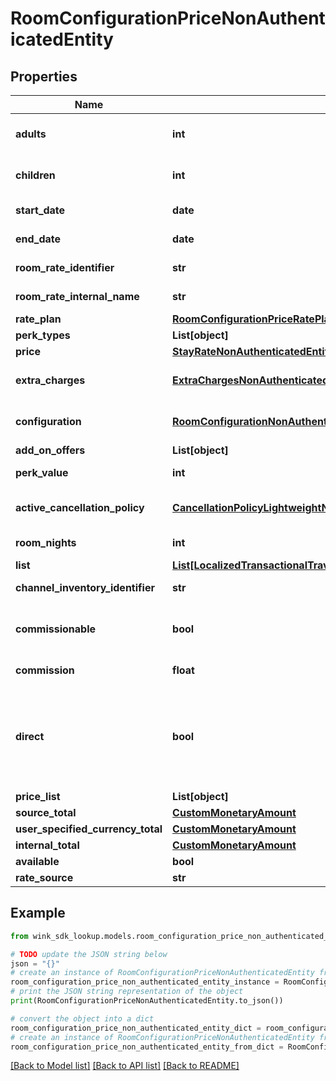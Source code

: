 # RoomConfigurationPriceNonAuthenticatedEntity


## Properties

Name | Type | Description | Notes
------------ | ------------- | ------------- | -------------
**adults** | **int** | The actual amount of adults as determined by the hotel&#39;s policy | 
**children** | **int** | The actual amount of children as determined by the hotel&#39;s policy | [optional] 
**start_date** | **date** | SimpleDateTimeItinerary startDate | 
**end_date** | **date** | SimpleDateTimeItinerary endDate | 
**room_rate_identifier** | **str** | Specified master rate identifier | 
**room_rate_internal_name** | **str** | Specified master rate internal name | 
**rate_plan** | [**RoomConfigurationPriceRatePlanNonAuthenticatedEntity**](RoomConfigurationPriceRatePlanNonAuthenticatedEntity.md) | Specified rate plan | 
**perk_types** | **List[object]** |  | [optional] 
**price** | [**StayRateNonAuthenticatedEntity**](StayRateNonAuthenticatedEntity.md) | Calculated price | 
**extra_charges** | [**ExtraChargesNonAuthenticatedEntity**](ExtraChargesNonAuthenticatedEntity.md) | Per rate plan level extra charges with localized prices | [optional] 
**configuration** | [**RoomConfigurationNonAuthenticatedEntity**](RoomConfigurationNonAuthenticatedEntity.md) | The selected room configuration that created this record | 
**add_on_offers** | **List[object]** |  | [optional] 
**perk_value** | **int** | The combined value of these perkTypes | [optional] 
**active_cancellation_policy** | [**CancellationPolicyLightweightNonAuthenticatedEntity**](CancellationPolicyLightweightNonAuthenticatedEntity.md) | The active / selected cancellation policy for this room configuration | 
**room_nights** | **int** | Number of nights the guests will be staying | 
**list** | [**List[LocalizedTransactionalTravelInventoryNonAuthenticatedEntity]**](LocalizedTransactionalTravelInventoryNonAuthenticatedEntity.md) |  | [optional] 
**channel_inventory_identifier** | **str** | Sales channel inventory identifier | 
**commissionable** | **bool** | Whether this package is commissionable based on the incoming sales channel. | 
**commission** | **float** | The commission percentage. | 
**direct** | **bool** | Indicates whether the blocking from sales channel is direct or not. If you are a travel agent doing your own acquiring, this flag has to be true to make a booking. | [default to False]
**price_list** | **List[object]** |  | [optional] 
**source_total** | [**CustomMonetaryAmount**](CustomMonetaryAmount.md) |  | [optional] 
**user_specified_currency_total** | [**CustomMonetaryAmount**](CustomMonetaryAmount.md) |  | [optional] 
**internal_total** | [**CustomMonetaryAmount**](CustomMonetaryAmount.md) |  | [optional] 
**available** | **bool** |  | [optional] 
**rate_source** | **str** |  | [optional] 

## Example

```python
from wink_sdk_lookup.models.room_configuration_price_non_authenticated_entity import RoomConfigurationPriceNonAuthenticatedEntity

# TODO update the JSON string below
json = "{}"
# create an instance of RoomConfigurationPriceNonAuthenticatedEntity from a JSON string
room_configuration_price_non_authenticated_entity_instance = RoomConfigurationPriceNonAuthenticatedEntity.from_json(json)
# print the JSON string representation of the object
print(RoomConfigurationPriceNonAuthenticatedEntity.to_json())

# convert the object into a dict
room_configuration_price_non_authenticated_entity_dict = room_configuration_price_non_authenticated_entity_instance.to_dict()
# create an instance of RoomConfigurationPriceNonAuthenticatedEntity from a dict
room_configuration_price_non_authenticated_entity_from_dict = RoomConfigurationPriceNonAuthenticatedEntity.from_dict(room_configuration_price_non_authenticated_entity_dict)
```
[[Back to Model list]](../README.md#documentation-for-models) [[Back to API list]](../README.md#documentation-for-api-endpoints) [[Back to README]](../README.md)


